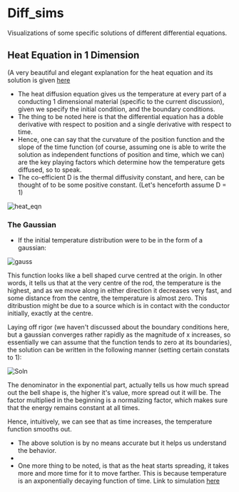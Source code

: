 # Diff_sims
Visualizations of some specific solutions of different differential equations.

## Heat Equation in 1 Dimension

(A very beautiful and elegant explanation for the heat equation and its solution is given [here](https://youtu.be/ly4S0oi3Yz8)

- The heat diffusion equation gives us the temperature at every part of a conducting 1 dimensional material (specific to the current discussion), given we specify the initial condition, and the boundary conditions.
- The thing to be noted here is that the differential equation has a doble derivative with respect to position and a single derivative with respect to time.
- Hence, one can say that the curvature of the position function and the slope of the time function (of course, assuming one is able to write the solution as independent functions of position and time, which we can) are the key playing factors which determine how the temperature gets diffused, so to speak.
- The co-efficient D is the thermal diffusivity constant, and here, can be thought of to be some positive constant. (Let's henceforth assume D = 1)

![heat_eqn](https://latex.codecogs.com/png.image?\dpi{110}&space;\frac{\partial{}}{\partial&space;t}u(x,&space;t)&space;=&space;D&space;\frac{\partial^2&space;}{\partial&space;x^2}u(x,&space;t))

### The Gaussian

- If the initial temperature distribution were to be in the form of a gaussian:

![gauss](https://latex.codecogs.com/png.image?\dpi{110}&space;u(x,0)=&space;e^{-x^2})

This function looks like a bell shaped curve centred at the origin. In other words, it tells us that at the very centre of the rod, the temperature is the highest, and as we move along in either direction it decreases very fast, and some distance from the centre, the temperature is almost zero. This ditribustion might be due to a source which is in contact with the conductor initially, exactly at the centre. 

Laying off rigor (we haven't discussed about the boundary conditions here, but a gaussian converges rather rapidly as the magnitude of x increases, so essentially we can assume that the function tends to zero at its boundaries), the solution can be written in the following manner (setting certain constats to 1):

![Soln](https://latex.codecogs.com/png.image?\dpi{110}&space;u(x,t)=&space;A\sqrt{\frac{1}{1&plus;t}}&space;e^{\frac{-x^2}{1&plus;t}})

The denominator in the exponential part, actually tells us how much spread out the bell shape is, the higher it's value, more spread out it will be. 
The factor multiplied in the beginning is a normalizing factor, which makes sure that the energy remains constant at all times.

Hence, intuitively, we can see that as time increases, the temperature function smooths out.

- The above solution is by no means accurate but it helps us understand the behavior.
- 
- One more thing to be noted, is that as the heat starts spreading, it takes more and more time for it to move farther. This is because temperature is an axponentially decaying function of time.
Link to simulation [here](https://trinket.io/library/trinkets/a4e39f2b10) 
